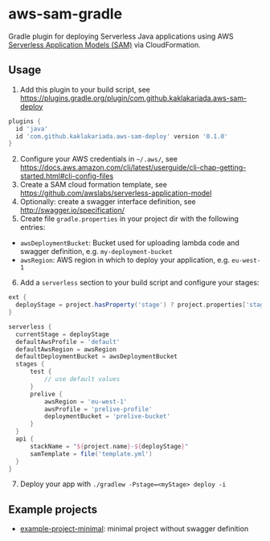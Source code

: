 # aws-sam-gradle
Gradle plugin for deploying Serverless Java applications using AWS [Serverless Application Models (SAM)](https://github.com/awslabs/serverless-application-model) via CloudFormation.

## Usage

1. Add this plugin to your build script, see https://plugins.gradle.org/plugin/com.github.kaklakariada.aws-sam-deploy

  ```gradle
plugins {
    id 'java'
    id 'com.github.kaklakariada.aws-sam-deploy' version '0.1.0'
}
```
2. Configure your AWS credentials in `~/.aws/`, see https://docs.aws.amazon.com/cli/latest/userguide/cli-chap-getting-started.html#cli-config-files
3. Create a SAM cloud formation template, see https://github.com/awslabs/serverless-application-model
4. Optionally: create a swagger interface definition, see http://swagger.io/specification/
5. Create file `gradle.properties` in your project dir with the following entries:
  * `awsDeploymentBucket`: Bucket used for uploading lambda code and swagger definition, e.g. `my-deployment-bucket`
  * `awsRegion`: AWS region in which to deploy your application, e.g. `eu-west-1`
6. Add a `serverless` section to your build script and configure your stages:

  ```gradle
ext {
    deployStage = project.hasProperty('stage') ? project.properties['stage'] : 'test'
}

serverless {
    currentStage = deployStage
    defaultAwsProfile = 'default'
    defaultAwsRegion = awsRegion
    defaultDeploymentBucket = awsDeploymentBucket
    stages {
        test {
            // use default values
        }
        prelive {
            awsRegion = 'eu-west-1'
            awsProfile = 'prelive-profile'
            deploymentBucket = 'prelive-bucket'
        }
    }
    api {
        stackName = "${project.name}-${deployStage}"
        samTemplate = file('template.yml')
    }
}
```
7. Deploy your app with `./gradlew -Pstage=<myStage> deploy -i`

## Example projects
* [example-project-minimal](https://github.com/kaklakariada/aws-sam-gradle/tree/master/example-project-minimal): minimal project without swagger definition
